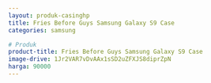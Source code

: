 ```yaml
---
layout: produk-casinghp
title: Fries Before Guys Samsung Galaxy S9 Case
categories: samsung

# Produk
product-title: Fries Before Guys Samsung Galaxy S9 Case
image-drive: 1Jr2VAR7vDvAAx1sSD2uZFXJS8diprZpN
harga: 90000
---
```

